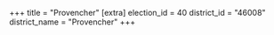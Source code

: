 +++
title = "Provencher"
[extra]
election_id = 40
district_id = "46008"
district_name = "Provencher"
+++
